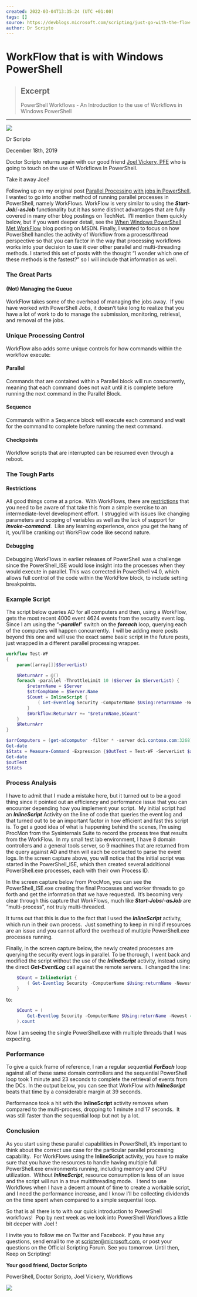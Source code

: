 ```yaml
---
created: 2022-03-04T13:35:24 (UTC +01:00)
tags: []
source: https://devblogs.microsoft.com/scripting/just-go-with-the-flow-workflow-that-is-with-windows-powershell/
author: Dr Scripto
---
```


# WorkFlow that is with Windows PowerShell

> ## Excerpt
> PowerShell Workflows - An Introduction to the use of Workflows in Windows PowerShell

---
![](https://devblogs.microsoft.com/scripting/wp-content/uploads/sites/29/2018/09/dr_scripto-102x150.gif)

Dr Scripto

December 18th, 2019

Doctor Scripto returns again with our good friend [Joel Vickery, PFE](https://social.msdn.microsoft.com/profile/Joel%20Vickery,%20PFE) who is going to touch on the use of Workflows In PowerShell.

Take it away Joel!

Following up on my original post [Parallel Processing with jobs in PowerShell](https://devblogs.microsoft.com/scripting/parallel-processing-with-jobs-in-powershell/), I wanted to go into another method of running parallel processes in PowerShell, namely WorkFlows. WorkFlow is very similar to using the **_Start-Job_**/**\-asJob** functionality but it has some distinct advantages that are fully covered in many other blog postings on TechNet.  I’ll mention them quickly below, but if you want deeper detail, see the [When Windows PowerShell Met WorkFlow](https://devblogs.microsoft.com/powershell/when-windows-powershell-met-workflow/) blog posting on MSDN. Finally, I wanted to focus on how PowerShell handles the activity of Workflow from a process/thread perspective so that you can factor in the way that processing workflows works into your decision to use it over other parallel and multi-threading methods. I started this set of posts with the thought “I wonder which one of these methods is the fastest?” so I will include that information as well.

### The Great Parts[](https://devblogs.microsoft.com/scripting/just-go-with-the-flow-workflow-that-is-with-windows-powershell/#the-great-parts)

#### (Not) Managing the Queue[](https://devblogs.microsoft.com/scripting/just-go-with-the-flow-workflow-that-is-with-windows-powershell/#not-managing-the-queue)

WorkFlow takes some of the overhead of managing the jobs away.  If you have worked with PowerShell Jobs, it doesn’t take long to realize that you have a lot of work to do to manage the submission, monitoring, retrieval, and removal of the jobs.

### Unique Processing Control[](https://devblogs.microsoft.com/scripting/just-go-with-the-flow-workflow-that-is-with-windows-powershell/#unique-processing-control)

WorkFlow also adds some unique controls for how commands within the workflow execute:

#### Parallel[](https://devblogs.microsoft.com/scripting/just-go-with-the-flow-workflow-that-is-with-windows-powershell/#parallel)

Commands that are contained within a Parallel block will run concurrently, meaning that each command does not wait until it is complete before running the next command in the Parallel Block.

#### Sequence[](https://devblogs.microsoft.com/scripting/just-go-with-the-flow-workflow-that-is-with-windows-powershell/#sequence)

Commands within a Sequence block will execute each command and wait for the command to complete before running the next command.

#### Checkpoints[](https://devblogs.microsoft.com/scripting/just-go-with-the-flow-workflow-that-is-with-windows-powershell/#checkpoints)

Workflow scripts that are interrupted can be resumed even through a reboot.

### The Tough Parts[](https://devblogs.microsoft.com/scripting/just-go-with-the-flow-workflow-that-is-with-windows-powershell/#the-tough-parts)

#### Restrictions[](https://devblogs.microsoft.com/scripting/just-go-with-the-flow-workflow-that-is-with-windows-powershell/#restrictions)

All good things come at a price.  With WorkFlows, there are [restrictions](https://blogs.technet.microsoft.com/heyscriptingguy/2013/01/02/powershell-workflows-restrictions/) that you need to be aware of that take this from a simple exercise to an intermediate-level development effort.  I struggled with issues like changing parameters and scoping of variables as well as the lack of support for **_invoke-command_**.  Like any learning experience, once you get the hang of it, you’ll be cranking out WorkFlow code like second nature.

#### Debugging[](https://devblogs.microsoft.com/scripting/just-go-with-the-flow-workflow-that-is-with-windows-powershell/#debugging)

Debugging WorkFlows in earlier releases of PowerShell was a challenge since the PowerShell\_ISE would lose insight into the processes when they would execute in parallel. This was corrected in PowerShell v4.0, which allows full control of the code within the WorkFlow block, to include setting breakpoints.

### Example Script[](https://devblogs.microsoft.com/scripting/just-go-with-the-flow-workflow-that-is-with-windows-powershell/#example-script)

The script below queries AD for all computers and then, using a WorkFlow, gets the most recent 4000 event 4624 events from the security event log.  Since I am using the “**_\-parallel_**” switch on the **_foreach_** loop, querying each of the computers will happen concurrently.  I will be adding more posts beyond this one and will use the exact same basic script in the future posts, just wrapped in a different parallel processing wrapper.

```powershell
workflow Test-WF
{
    param([array[]]$ServerList)

    $ReturnArr = @()
    foreach -parallel -ThrottleLimit 10 ($Server in $ServerList) {
        $returnName = $Server
        $strCompName = $Server.Name
        $Count = InlineScript { 
            ( Get-Eventlog Security -ComputerName $Using:returnName -Newest 4000 | Where-Object { $_.EventID -eq '4624' } ).count
        }
        $Workflow:ReturnArr += "$returnName,$Count"
    }
    $ReturnArr
}

$arrComputers = (get-adcomputer -filter * -server dc1.contoso.com:3268).Name
Get-date
$Stats = Measure-Command -Expression {$OutTest = Test-WF -ServerList $arrComputers}
Get-date
$outTest
$Stats
```

### Process Analysis[](https://devblogs.microsoft.com/scripting/just-go-with-the-flow-workflow-that-is-with-windows-powershell/#process-analysis)

I have to admit that I made a mistake here, but it turned out to be a good thing since it pointed out an efficiency and performance issue that you can encounter depending how you implement your script.  My initial script had an **_InlineScript_** Activity on the line of code that queries the event log and that turned out to be an important factor in how efficient and fast this script is. To get a good idea of what is happening behind the scenes, I’m using ProcMon from the Sysinternals Suite to record the process tree that results from the WorkFlow.  In my small test lab environment, I have 8 domain controllers and a general tools server, so 9 machines that are returned from the query against AD and then will each be contacted to parse the event logs. In the screen capture above, you will notice that the initial script was started in the PowerShell\_ISE, which then created several additional PowerShell.exe processes, each with their own Process ID.

In the screen capture below from ProcMon, you can see the PowerShell\_ISE.exe creating the final Processes and worker threads to go forth and get the information that we have requested.  It’s becoming very clear through this capture that WorkFlows, much like **_Start-Jobs_**/-**_asJob_** are “multi-process”, not truly multi-threaded.

It turns out that this is due to the fact that I used the **_InlineScript_** activity, which run in their own process.  Just something to keep in mind if resources are an issue and you cannot afford the overhead of multiple PowerShell.exe processes running.

Finally, in the screen capture below, the newly created processes are querying the security event logs in parallel. To be thorough, I went back and modified the script without the use of the **_InlineScript_** activity, instead using the direct **_Get-EventLog_** call against the remote servers.  I changed the line: 
```powershell
    $Count = InlineScript { 
        ( Get-Eventlog Security -ComputerName $Using:returnName -Newest 4000 | Where-Object { $_.EventID -eq '4624' } ).count
    }
```
to: 
```powershell
    $Count = ( 
        Get-Eventlog Security -ComputerName $Using:returnName -Newest 4000 | Where-Object { $_.EventID -eq '4624' } 
    ).count
```

Now I am seeing the single PowerShell.exe with multiple threads that I was expecting.

### Performance[](https://devblogs.microsoft.com/scripting/just-go-with-the-flow-workflow-that-is-with-windows-powershell/#performance)

To give a quick frame of reference, I ran a regular sequential **_ForEach_** loop against all of these same domain controllers and the sequential PowerShell loop took 1 minute and 23 seconds to complete the retrieval of events from the DCs. In the output below, you can see that WorkFlow with **_InlineScript_** beats that time by a considerable margin at 39 seconds.

Performance took a hit with the **InlineScript** activity removes when compared to the multi-process, dropping to 1 minute and 17 seconds.  It was still faster than the sequential loop but not by a lot.

### Conclusion[](https://devblogs.microsoft.com/scripting/just-go-with-the-flow-workflow-that-is-with-windows-powershell/#conclusion)

As you start using these parallel capabilities in PowerShell, it’s important to think about the correct use case for the particular parallel processing capability.  For WorkFlows using the **InlineScript** activity, you have to make sure that you have the resources to handle having multiple full PowerShell.exe environments running, including memory and CPU utilization.  Without **_InlineScript_**, resource consumption is less of an issue and the script will run in a true multithreading mode.   I tend to use Workflows when I have a decent amount of time to create a workable script, and I need the performance increase, and I know I’ll be collecting dividends on the time spent when compared to a simple sequential loop.

So that is all there is to with our quick introduction to PowerShell workflows!  Pop by next week as we look into PowerShell Workflows a little bit deeper with Joel !

I invite you to follow me on Twitter and Facebook. If you have any questions, send email to me at scripter@microsoft.com, or post your questions on the Official Scripting Forum. See you tomorrow. Until then, Keep on Scripting!

**Your good friend, Doctor Scripto**

PowerShell, Doctor Scripto, Joel Vickery, Workflows

![](https://devblogs.microsoft.com/scripting/wp-content/uploads/sites/29/2018/09/dr_scripto-102x150.gif)
